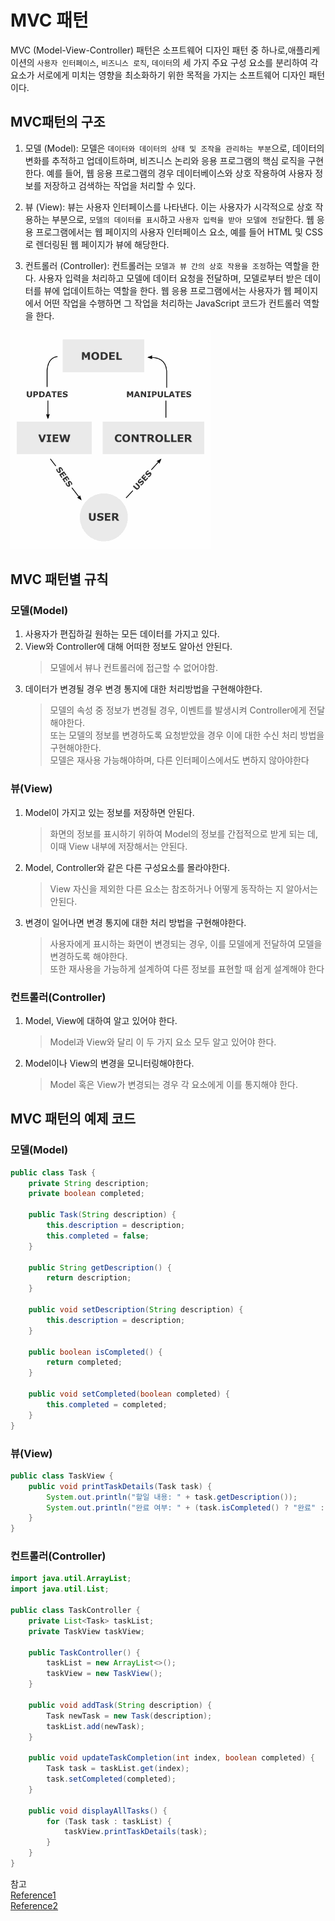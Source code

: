 # MVC 패턴
MVC (Model-View-Controller) 패턴은 소프트웨어 디자인 패턴 중 하나로,애플리케이션의 `사용자 인터페이스`, `비즈니스 로직`, `데이터`의 세 가지 주요 구성 요소를 분리하여 각 요소가 서로에게 미치는 영향을 최소화하기 위한 목적을 가지는 소프트웨어 디자인 패턴이다.

## MVC패턴의 구조
1. 모델 (Model): 모델은 `데이터와 데이터의 상태 및 조작을 관리하는 부분`으로, 데이터의 변화를 추적하고 업데이트하며, 비즈니스 논리와 응용 프로그램의 핵심 로직을 구현한다. 예를 들어, 웹 응용 프로그램의 경우 데이터베이스와 상호 작용하여 사용자 정보를 저장하고 검색하는 작업을 처리할 수 있다.

2. 뷰 (View): 뷰는 사용자 인터페이스를 나타낸다. 이는 사용자가 시각적으로 상호 작용하는 부분으로, `모델의 데이터를 표시`하고 `사용자 입력을 받아 모델에 전달`한다. 웹 응용 프로그램에서는 웹 페이지의 사용자 인터페이스 요소, 예를 들어 HTML 및 CSS로 렌더링된 웹 페이지가 뷰에 해당한다.

3. 컨트롤러 (Controller): 컨트롤러는 `모델과 뷰 간의 상호 작용을 조정`하는 역할을 한다. 사용자 입력을 처리하고 모델에 데이터 요청을 전달하며, 모델로부터 받은 데이터를 뷰에 업데이트하는 역할을 한다. 웹 응용 프로그램에서는 사용자가 웹 페이지에서 어떤 작업을 수행하면 그 작업을 처리하는 JavaScript 코드가 컨트롤러 역할을 한다.

![MVC패턴](img/MVC패턴.png)  

## MVC 패턴별 규칙
### 모델(Model)
1. 사용자가 편집하길 원하는 모든 데이터를 가지고 있다.
2. View와 Controller에 대해 어떠한 정보도 알아선 안된다.
    > 모델에서 뷰나 컨트롤러에 접근할 수 없어야함.
3. 데이터가 변경될 경우 변경 통지에 대한 처리방법을 구현해야한다.
    > 모델의 속성 중 정보가 변경될 경우, 이벤트를 발생시켜 Controller에게 전달해야한다.  
    > 또는 모델의 정보를 변경하도록 요청받았을 경우 이에 대한 수신 처리 방법을 구현해야한다.  
    > 모델은 재사용 가능해야하며, 다른 인터페이스에서도 변하지 않아야한다

### 뷰(View)
1. Model이 가지고 있는 정보를 저장하면 안된다.
    > 화면의 정보를 표시하기 위하여 Model의 정보를 간접적으로 받게 되는 데, 이때 View 내부에 저장해서는 안된다.
2. Model, Controller와 같은 다른 구성요소를 몰라야한다.
    >  View 자신을 제외한 다른 요소는 참조하거나 어떻게 동작하는 지 알아서는 안된다.
3. 변경이 일어나면 변경 통지에 대한 처리 방법을 구현해야한다.
    > 사용자에게 표시하는 화면이 변경되는 경우, 이를 모델에게 전달하여 모델을 변경하도록 해야한다.  
    > 또한 재사용을 가능하게 설계하여 다른 정보를 표현할 때 쉽게 설계해야 한다

### 컨트롤러(Controller)
1.  Model, View에 대하여 알고 있어야 한다.
    > Model과 View와 달리 이 두 가지 요소 모두 알고 있어야 한다.
2.  Model이나 View의 변경을 모니터링해야한다.
    > Model 혹은 View가 변경되는 경우 각 요소에게 이를 통지해야 한다.

## MVC 패턴의 예제 코드
### 모델(Model)
``` java
public class Task {
    private String description;
    private boolean completed;

    public Task(String description) {
        this.description = description;
        this.completed = false;
    }

    public String getDescription() {
        return description;
    }

    public void setDescription(String description) {
        this.description = description;
    }

    public boolean isCompleted() {
        return completed;
    }

    public void setCompleted(boolean completed) {
        this.completed = completed;
    }
}
```

### 뷰(View)
``` java
public class TaskView {
    public void printTaskDetails(Task task) {
        System.out.println("할일 내용: " + task.getDescription());
        System.out.println("완료 여부: " + (task.isCompleted() ? "완료" : "미완료"));
    }
}
```

### 컨트롤러(Controller)
``` java
import java.util.ArrayList;
import java.util.List;

public class TaskController {
    private List<Task> taskList;
    private TaskView taskView;

    public TaskController() {
        taskList = new ArrayList<>();
        taskView = new TaskView();
    }

    public void addTask(String description) {
        Task newTask = new Task(description);
        taskList.add(newTask);
    }

    public void updateTaskCompletion(int index, boolean completed) {
        Task task = taskList.get(index);
        task.setCompleted(completed);
    }

    public void displayAllTasks() {
        for (Task task : taskList) {
            taskView.printTaskDetails(task);
        }
    }
}
```

참고  
[Reference1](https://opentutorials.org/course/697/3828)  
[Reference2](https://developer.mozilla.org/ko/docs/Glossary/MVC)  
